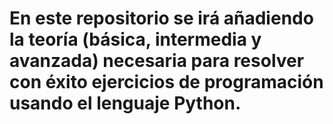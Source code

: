# En este repositorio se irá añadiendo la teoría (básica, intermedia y avanzada) necesaria para resolver con éxito ejercicios de programación usando el lenguaje Python.
